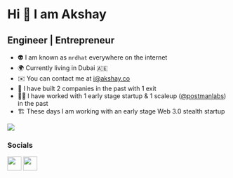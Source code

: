 Hi 👋 I am Akshay
==================

Engineer | Entrepreneur
---------
* 👽  I am known as `mrdhat` everywhere on the internet
* 🌍  Currently living in Dubai 🇦🇪
* ✉️  You can contact me at [i@akshay.co](mailto:i@akshay.co)
* 🧠  I have built 2 companies in the past with 1 exit
* 👷‍♂️  I have worked with 1 early stage startup & 1 scaleup ([@postmanlabs](https://github.com/postmanlabs)) in the past
* 🏗️  These days I am working with an early stage Web 3.0 stealth startup

<a href="https://www.github.com/mrdhat" target="_blank" rel="noreferrer"><img
src="https://img.shields.io/github/followers/mrdhat?logo=github&style=for-the-badge&color=3382ed&labelColor=1c1917" /></a>


### Socials

<p align="left">
<a href="https://www.twitter.com/mrdhat" target="_blank" rel="noreferrer"><img src="https://raw.githubusercontent.com/danielcranney/readme-generator/main/public/icons/socials/twitter.svg" width="32" height="32" /></a>
<a href="https://www.linkedin.com/in/mrdhat/" target="_blank" rel="noreferrer"><img src="https://raw.githubusercontent.com/danielcranney/readme-generator/main/public/icons/socials/linkedin.svg" width="32" height="32" /></a>
</p>
